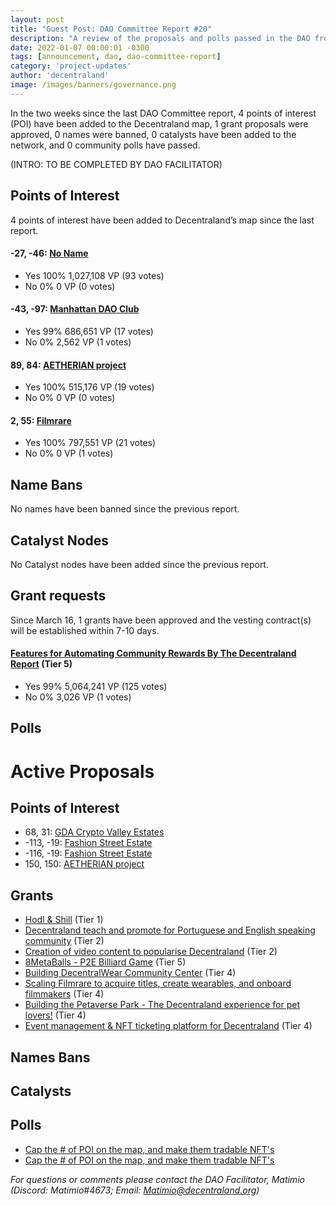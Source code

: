 ```yaml
---
layout: post
title: "Guest Post: DAO Committee Report #20"
description: "A review of the proposals and polls passed in the DAO from March 16 through March 31".
date: 2022-01-07 00:00:01 -0300
tags: [announcement, dao, dao-committee-report]
category: 'project-updates'
author: 'decentraland'
image: /images/banners/governance.png
---
```


In the two weeks since the last DAO Committee report, 4 points of interest (POI) have been added to the Decentraland map, 1 grant proposals were approved, 0 names were banned, 0 catalysts have been added to the network, and 0 community polls have passed.

(INTRO: TO BE COMPLETED BY DAO FACILITATOR)


## Points of Interest
4 points of interest have been added to Decentraland’s map since the last report.


#### -27, -46: [No Name](https://governance.decentraland.org/proposal/?id=e6938a30-a794-11ec-87a7-6d2a41508231)

* Yes 100% 1,027,108 VP (93 votes)
* No 0% 0 VP (0 votes)


#### -43, -97: [Manhattan DAO Club](https://governance.decentraland.org/proposal/?id=25c6d910-a578-11ec-831d-95af4f79cd2a)

* Yes 99% 686,651 VP (17 votes)
* No 0% 2,562 VP (1 votes)


#### 89, 84: [AETHERIAN project](https://governance.decentraland.org/proposal/?id=51bb77b0-a334-11ec-831d-95af4f79cd2a)

* Yes 100% 515,176 VP (19 votes)
* No 0% 0 VP (0 votes)


#### 2, 55: [Filmrare](https://governance.decentraland.org/proposal/?id=ec57fc10-a11f-11ec-831d-95af4f79cd2a)

* Yes 100% 797,551 VP (21 votes)
* No 0% 0 VP (1 votes)


## Name Bans

No names have been banned since the previous report.

## Catalyst Nodes
No Catalyst nodes have been added since the previous report.


## Grant requests
Since March 16, 1 grants have been approved and the vesting contract(s) will be established within 7-10 days.


#### [Features for Automating Community Rewards By The Decentraland Report](https://governance.decentraland.org/proposal/?id=71499ee0-99c5-11ec-831d-95af4f79cd2a) (Tier 5)

* Yes 99% 5,064,241 VP (125 votes)
* No 0% 3,026 VP (1 votes)


## Polls


# Active Proposals

## Points of Interest

* 68, 31: [GDA Crypto Valley Estates](https://governance.decentraland.org/proposal/?id=29e6a780-ac3c-11ec-87a7-6d2a41508231)
* -113, -19: [Fashion Street Estate](https://governance.decentraland.org/proposal/?id=0dc4d0e0-ab92-11ec-87a7-6d2a41508231)
* -116, -19: [Fashion Street Estate](https://governance.decentraland.org/proposal/?id=ebe96fa0-ab8f-11ec-87a7-6d2a41508231)
* 150, 150: [AETHERIAN project](https://governance.decentraland.org/proposal/?id=fabbd0b0-aae8-11ec-87a7-6d2a41508231)

## Grants

* [Hodl &amp; Shill](https://governance.decentraland.org/proposal/?id=15e446a0-aba8-11ec-87a7-6d2a41508231) (Tier 1)
* [Decentraland teach and promote for Portuguese and English speaking community](https://governance.decentraland.org/proposal/?id=3bd44390-ab9b-11ec-87a7-6d2a41508231) (Tier 2)
* [Creation of video content to popularise Decentraland](https://governance.decentraland.org/proposal/?id=0a8556f0-ab8a-11ec-87a7-6d2a41508231) (Tier 2)
* [8MetaBalls - P2E Billiard Game](https://governance.decentraland.org/proposal/?id=29559bb0-ab37-11ec-87a7-6d2a41508231) (Tier 5)
* [Building DecentralWear Community Center](https://governance.decentraland.org/proposal/?id=bfa89b30-aa01-11ec-87a7-6d2a41508231) (Tier 4)
* [Scaling Filmrare to acquire titles, create wearables, and onboard filmmakers](https://governance.decentraland.org/proposal/?id=e83b6560-a866-11ec-87a7-6d2a41508231) (Tier 4)
* [Building the Petaverse Park - The Decentraland experience for pet lovers!](https://governance.decentraland.org/proposal/?id=8711b2b0-a46c-11ec-831d-95af4f79cd2a) (Tier 4)
* [Event management &amp; NFT ticketing platform for Decentraland](https://governance.decentraland.org/proposal/?id=83634560-a3d7-11ec-831d-95af4f79cd2a) (Tier 4)

## Names Bans


## Catalysts


## Polls

* [Cap the # of POI on the map, and make them tradable NFT&#39;s](https://governance.decentraland.org/proposal/?id=f0c750e0-ac53-11ec-87a7-6d2a41508231)
* [Cap the # of POI on the map, and make them tradable NFT&#39;s](https://governance.decentraland.org/proposal/?id=7e5c7ab0-abab-11ec-87a7-6d2a41508231)


*For questions or comments please contact the DAO Facilitator, Matimio (Discord: Matimio#4673; Email: [Matimio@decentraland.org](mailto:Matimio@decentraland.org))*
